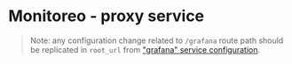 # Monitoreo - proxy service

> Note: any configuration change related to `/grafana` route path should be replicated in `root_url` from ["grafana" service configuration](../grafana/config/grafana.ini).
